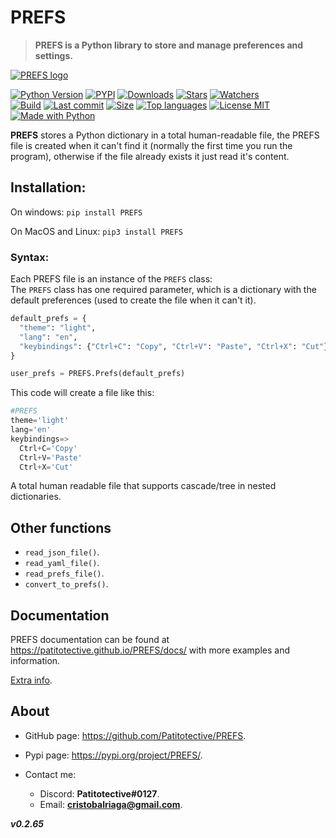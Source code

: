 # PREFS
> **PREFS is a Python library to store and manage preferences and settings.**  

[![PREFS logo](https://github.com/Patitotective/PREFS/blob/main/img/logo.png?raw=true)](https://patitotective.github.io/PREFS)

[![Python Version](https://img.shields.io/pypi/pyversions/prefs)](https://pypi.org/project/prefs/)
[![PYPI](https://img.shields.io/pypi/v/prefs)](https://pypi.org/project/prefs/)
[![Downloads](https://pepy.tech/badge/prefs)](https://pepy.tech/project/prefs)
[![Stars](https://img.shields.io/github/stars/patitotective/prefs)](https://github.com/Patitotective/PREFS/stargazers)
[![Watchers](https://img.shields.io/github/watchers/Patitotective/PREFS)](https://github.com/Patitotective/PREFS/watchers)
<br/>
[![Build](https://img.shields.io/appveyor/build/Patitotective/PREFS)](https://ci.appveyor.com/project/Patitotective/prefs)
[![Last commit](https://img.shields.io/github/last-commit/Patitotective/PREFS)](https://github.com/Patitotective/PREFS/commits/main)
[![Size](https://img.shields.io/github/repo-size/Patitotective/PREFS)](https://github.com/Patitotective/PREFS)
[![Top languages](https://img.shields.io/github/languages/top/Patitotective/PREFS)](https://github.com/Patitotective/PREFS)
[![License MIT](https://img.shields.io/github/license/Patitotective/PREFS)](https://github.com/Patitotective/PREFS/)
<br/>
[![Made with Python](https://img.shields.io/badge/made%20with-python-blue)](https://www.python.org/)

**PREFS** stores a Python dictionary in a total human-readable file, the PREFS file is created when it can't find it (normally the first time you run the program), otherwise if the file already exists it just read it's content.

## Installation:
On windows:
`pip install PREFS`

On MacOS and Linux:
`pip3 install PREFS`

### Syntax:

Each PREFS file is an instance of the `PREFS` class:  
The `PREFS` class has one required parameter, which is a dictionary with the default preferences (used to create the file when it can't it).

```Python
default_prefs = {
  "theme": "light", 
  "lang": "en", 
  "keybindings": {"Ctrl+C": "Copy", "Ctrl+V": "Paste", "Ctrl+X": "Cut"}
}

user_prefs = PREFS.Prefs(default_prefs)
```

This code will create a file like this:
```python
#PREFS
theme='light'
lang='en'
keybindings=>
  Ctrl+C='Copy'
  Ctrl+V='Paste'
  Ctrl+X='Cut'
```
A total human readable file that supports cascade/tree in nested dictionaries.

## Other functions
- `read_json_file()`.
- `read_yaml_file()`.
- `read_prefs_file()`.
- `convert_to_prefs()`.

## Documentation
PREFS documentation can be found at https://patitotective.github.io/PREFS/docs/ with more examples and information.

[Extra info](https://github.com/Patitotective/PREFS/blob/main/EXTRAINFO.md).

About
---

- GitHub page: https://github.com/Patitotective/PREFS.
- Pypi page: https://pypi.org/project/PREFS/.

- Contact me:
  - Discord: **Patitotective#0127**.
  - Email: **cristobalriaga@gmail.com**.

***v0.2.65***
